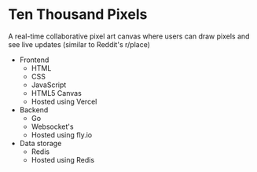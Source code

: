 # Ten Thousand Pixels

A real-time collaborative pixel art canvas where users can draw pixels and see live updates (similar to Reddit's r/place)

- Frontend
  - HTML
  - CSS
  - JavaScript
  - HTML5 Canvas
  - Hosted using Vercel
- Backend
  - Go
  - Websocket's
  - Hosted using fly.io
- Data storage
  - Redis
  - Hosted using Redis
